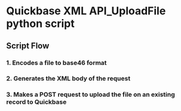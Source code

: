 # Quickbase XML API_UploadFile python script

## Script Flow

### 1. Encodes a file to base46 format
### 2. Generates the XML body of the request
### 3. Makes a POST request to upload the file on an existing record to Quickbase
